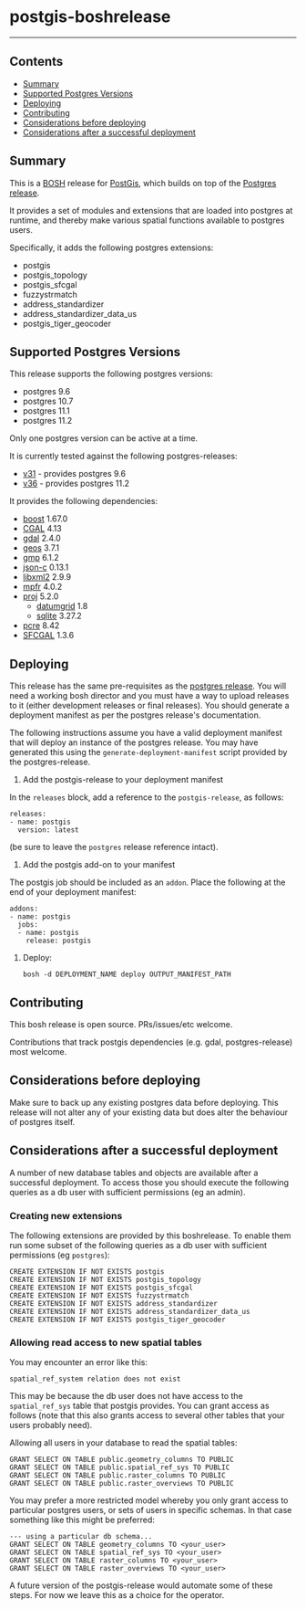 # postgis-boshrelease
---

## Contents

* [Summary](#summary)
* [Supported Postgres Versions](#supported-postgres-versions)
* [Deploying](#deploying)
* [Contributing](#contributing)
* [Considerations before deploying](#considerations-before-deploying)
* [Considerations after a successful deployment](#considerations-after-a-successful-deployment)

## Summary 

This is a [BOSH](https://www.bosh.io) release for [PostGis](https://postgis.net), which builds on top of the 
[Postgres release](https://github.com/cloudfoundry/postgres-release).

It provides a set of modules and extensions that are loaded into postgres at runtime, and thereby make various
spatial functions available to postgres users.

Specifically, it adds the following postgres extensions:

  - postgis
  - postgis_topology
  - postgis_sfcgal
  - fuzzystrmatch
  - address_standardizer
  - address_standardizer_data_us
  - postgis_tiger_geocoder

## Supported Postgres Versions 

This release supports the following postgres versions:

 * postgres 9.6
 * postgres 10.7
 * postgres 11.1
 * postgres 11.2

Only one postgres version can be active at a time.

It is currently tested against the following postgres-releases:

 * [v31](https://github.com/cloudfoundry/postgres-release/releases/tag/v31) - provides postgres 9.6
 * [v36](https://github.com/cloudfoundry/postgres-release/releases/tag/v36) - provides postgres 11.2

It provides the following dependencies:

 * [boost](https://www.boost.org/) 1.67.0
 * [CGAL](https://www.cgal.org/) 4.13
 * [gdal](https://www.gdal.org/) 2.4.0
 * [geos](https://trac.osgeo.org/geos/) 3.7.1
 * [gmp](https://gmplib.org/) 6.1.2
 * [json-c](http://json-c.github.io/json-c/) 0.13.1
 * [libxml2](http://xmlsoft.org/) 2.9.9
 * [mpfr](https://www.mpfr.org/) 4.0.2
 * [proj](https://proj4.org) 5.2.0
   * [datumgrid](https://github.com/OSGeo/proj-datumgrid) 1.8
   * [sqlite](https://www.sqlite.org) 3.27.2
 * [pcre](https://www.pcre.org/) 8.42
 * [SFCGAL](http://oslandia.github.io/SFCGAL) 1.3.6

## Deploying

This release has the same pre-requisites as the [postgres release](https://github.com/cloudfoundry/postgres-release).
You will need a working bosh director and you must have a way to upload releases to it (either development releases
or final releases). You should generate a deployment manifest as per the postgres release's documentation.

The following instructions assume you have a valid deployment manifest that will deploy an instance of the postgres
release. You may have generated this using the `generate-deployment-manifest` script provided by the postgres-release.

1. Add the postgis-release to your deployment manifest

In the `releases` block, add a reference to the `postgis-release`, as follows:

  ```
  releases:
  - name: postgis
    version: latest
  ```
(be sure to leave the `postgres` release reference intact).

1. Add the postgis add-on to your manifest

The postgis job should be included as an `addon`. Place the following at the end of your deployment manifest:

  ```
  addons:  
  - name: postgis
    jobs:
    - name: postgis
      release: postgis
  ``` 
   
1. Deploy:

   ```
   bosh -d DEPLOYMENT_NAME deploy OUTPUT_MANIFEST_PATH
   ```

## Contributing

This bosh release is open source. PRs/issues/etc welcome.

Contributions that track postgis dependencies (e.g. gdal, postgres-release) most welcome.

## Considerations before deploying

Make sure to back up any existing postgres data before deploying. This release will not alter any of your existing
data but does alter the behaviour of postgres itself.

## Considerations after a successful deployment

A number of new database tables and objects are available after a successful deployment. To access those you should
execute the following queries as a db user with sufficient permissions (eg an admin).

### Creating new extensions

The following extensions are provided by this boshrelease. To enable them run some subset of the following queries
as a db user with sufficient permissions (eg `postgres`):

  ```
  CREATE EXTENSION IF NOT EXISTS postgis
  CREATE EXTENSION IF NOT EXISTS postgis_topology
  CREATE EXTENSION IF NOT EXISTS postgis_sfcgal
  CREATE EXTENSION IF NOT EXISTS fuzzystrmatch
  CREATE EXTENSION IF NOT EXISTS address_standardizer
  CREATE EXTENSION IF NOT EXISTS address_standardizer_data_us
  CREATE EXTENSION IF NOT EXISTS postgis_tiger_geocoder

  ```

### Allowing read access to new spatial tables

You may encounter an error like this:

  ```
  spatial_ref_system relation does not exist
  ```

This may be because the db user does not have access to the `spatial_ref_sys` table that postgis provides. You
can grant access as follows (note that this also grants access to several other tables that your users probably
need).

Allowing all users in your database to read the spatial tables:

  ```
  GRANT SELECT ON TABLE public.geometry_columns TO PUBLIC 
  GRANT SELECT ON TABLE public.spatial_ref_sys TO PUBLIC 
  GRANT SELECT ON TABLE public.raster_columns TO PUBLIC 
  GRANT SELECT ON TABLE public.raster_overviews TO PUBLIC
  ```

You may prefer a more restricted model whereby you only grant access to particular postgres users, or sets of users
in specific schemas. In that case something like this might be preferred:

  ```
  --- using a particular db schema...
  GRANT SELECT ON TABLE geometry_columns TO <your_user>
  GRANT SELECT ON TABLE spatial_ref_sys TO <your_user> 
  GRANT SELECT ON TABLE raster_columns TO <your_user> 
  GRANT SELECT ON TABLE raster_overviews TO <your_user>
  ```

A future version of the postgis-release would automate some of these steps. For now we leave this as a choice for
the operator.
